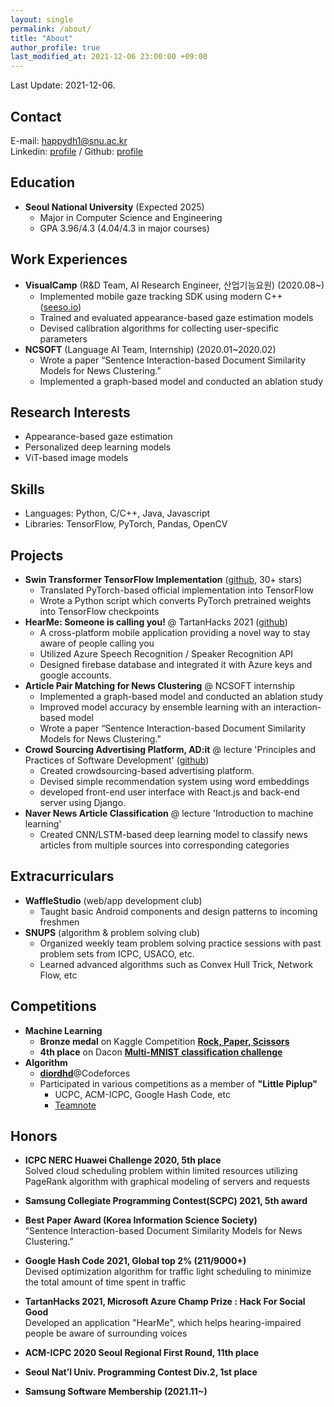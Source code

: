 ```yaml
---
layout: single
permalink: /about/
title: "About"
author_profile: true
last_modified_at: 2021-12-06 23:00:00 +09:00
--- 
```

Last Update: 2021-12-06.
## Contact
E-mail: happydh1@snu.ac.kr  
Linkedin: [profile](https://www.linkedin.com/in/dhdroid/)  / Github: [profile](http://github.com/DHdroid)

## Education
- **Seoul National University** (Expected 2025)
  - Major in Computer Science and Engineering
  - GPA 3.96/4.3 (4.04/4.3 in major courses)

## Work Experiences
- **VisualCamp** (R&D Team, AI Research Engineer, 산업기능요원) (2020.08~)
  - Implemented mobile gaze tracking SDK using modern C++ ([seeso.io](https://seeso.io/))
  - Trained and evaluated appearance-based gaze estimation models
  - Devised calibration algorithms for collecting user-specific parameters
- **NCSOFT** (Language AI Team, Internship) (2020.01~2020.02)
  - Wrote a paper “Sentence Interaction-based Document Similarity Models for News Clustering.” 
  - Implemented a graph-based model and conducted an ablation study
  
## Research Interests
- Appearance-based gaze estimation
- Personalized deep learning models
- ViT-based image models

## Skills
- Languages: Python, C/C++, Java, Javascript
- Libraries: TensorFlow, PyTorch, Pandas, OpenCV

## Projects
- **Swin Transformer TensorFlow Implementation** ([github](https://github.com/VcampSoldiers/Swin-Transformer-Tensorflow), 30+ stars)
  - Translated PyTorch-based official implementation into TensorFlow
  - Wrote a Python script which converts PyTorch pretrained weights into TensorFlow checkpoints
- **HearMe: Someone is calling you!** @ TartanHacks 2021 ([github](https://github.com/DHdroid/HearMe))
  - A cross-platform mobile application providing a novel way to stay aware of people calling you
  - Utilized Azure Speech Recognition / Speaker Recognition API
  - Designed firebase database and integrated it with Azure keys and google accounts.
- **Article Pair Matching for News Clustering** @ NCSOFT internship 
  - Implemented a graph-based model and conducted an ablation study
  - Improved model accuracy by ensemble learning with an interaction-based model
  - Wrote a paper “Sentence Interaction-based Document Similarity Models for News Clustering.”
- **Crowd Sourcing Advertising Platform, AD:it** @ lecture 'Principles and Practices of Software Development' ([github](https://github.com/swsnu/swpp2019-team21))
  - Created crowdsourcing-based advertising platform.
  - Devised simple recommendation system using word embeddings
  - developed front-end user interface with React.js and back-end server using Django.
- **Naver News Article Classification** @ lecture 'Introduction to machine learning'
  - Created CNN/LSTM-based deep learning model to classify news articles from multiple sources into corresponding categories

## Extracurriculars
- **WaffleStudio** (web/app development club)
  - Taught basic Android components and design patterns to incoming freshmen
- **SNUPS** (algorithm & problem solving club)  
  - Organized weekly team problem solving practice sessions with past problem sets from ICPC, USACO, etc. 
  - Learned advanced algorithms such as Convex Hull Trick, Network Flow, etc

## Competitions
- **Machine Learning**
  - **Bronze medal** on Kaggle Competition [**Rock, Paper, Scissors**](https://www.kaggle.com/c/rock-paper-scissors)
  - **4th place** on Dacon [**Multi-MNIST classification challenge**](https://dacon.io/competitions/official/235697/overview/description)
- **Algorithm**
  - [**diordhd**](http://codeforces.com/profile/diordhd)@Codeforces
  - Participated in various competitions as a member of **"Little Piplup"**
    - UCPC, ACM-ICPC, Google Hash Code, etc
    - [Teamnote](https://github.com/gratus907/Little_Piplup)


## Honors
- **ICPC NERC Huawei Challenge 2020, 5th place**  
Solved cloud scheduling problem within limited resources utilizing PageRank algorithm with graphical modeling of servers and requests

- **Samsung Collegiate Programming Contest(SCPC) 2021, 5th award**

- **Best Paper Award (Korea Information Science Society)**  
“Sentence Interaction-based Document Similarity Models for News Clustering.”  

- **Google Hash Code 2021, Global top 2% (211/9000+)**  
Devised optimization algorithm for traffic light scheduling to minimize the total amount of time spent in traffic

- **TartanHacks 2021, Microsoft Azure Champ Prize : Hack For Social Good**  
Developed an application "HearMe", which helps hearing-impaired people be aware of surrounding voices

- **ACM-ICPC 2020 Seoul Regional First Round, 11th place**

- **Seoul Nat’l Univ. Programming Contest Div.2, 1st place**

- **Samsung Software Membership (2021.11~)**